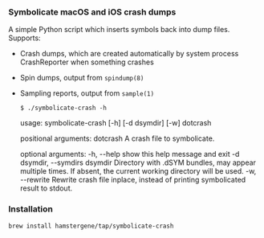 ### Symbolicate macOS and iOS crash dumps

A simple Python script which inserts symbols back into dump files. Supports:

* Crash dumps, which are created automatically by system process CrashReporter when something crashes
* Spin dumps, output from `spindump(8)`
* Sampling reports, output from `sample(1)`

      $ ./symbolicate-crash -h
    usage: symbolicate-crash [-h] [-d dsymdir] [-w] dotcrash

    positional arguments:
      dotcrash              A crash file to symbolicate.

    optional arguments:
      -h, --help            show this help message and exit
      -d dsymdir, --symdirs dsymdir
                            Directory with .dSYM bundles, may appear multiple
                            times. If absent, the current working directory will
                            be used.
      -w, --rewrite         Rewrite crash file inplace, instead of printing
                            symbolicated result to stdout.

### Installation

    brew install hamstergene/tap/symbolicate-crash

